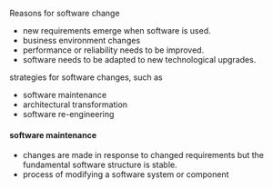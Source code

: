 
Reasons for software change
- new requirements emerge when software is used. 
- business environment changes
- performance or reliability needs to be improved. 
- software needs to be adapted to new technological upgrades. 

strategies for software changes, such as 
- software maintenance 
- architectural transformation
- software re-engineering 

#### software maintenance 
- changes are made in response to changed requirements but the fundamental software structure is stable. 
- process of modifying a software system or component 
